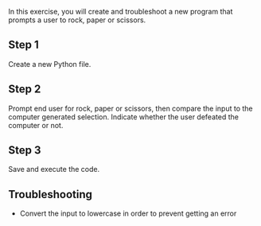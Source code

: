In this exercise, you will create and troubleshoot a new program that prompts a user to rock, paper or scissors. 

## Step 1
Create a new Python file.


## Step 2
Prompt end user for rock, paper or scissors, then compare the input to the computer generated selection. Indicate whether the user defeated the computer or not.


## Step 3
Save and execute the code.


## Troubleshooting
* Convert the input to lowercase in order to prevent getting an error
  

